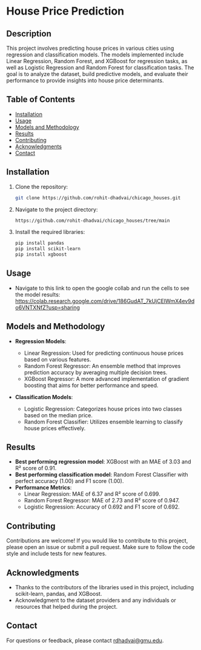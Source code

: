 
# House Price Prediction

## Description
This project involves predicting house prices in various cities using regression and classification models. The models implemented include Linear Regression, Random Forest, and XGBoost for regression tasks, as well as Logistic Regression and Random Forest for classification tasks. The goal is to analyze the dataset, build predictive models, and evaluate their performance to provide insights into house price determinants.

## Table of Contents
- [Installation](#installation)
- [Usage](#usage)
- [Models and Methodology](#models-and-methodology)
- [Results](#results)
- [Contributing](#contributing)
- [Acknowledgments](#acknowledgments)
- [Contact](#contact)

## Installation
1. Clone the repository:
   ```bash
   git clone https://github.com/rohit-dhadvai/chicago_houses.git
   ```
2. Navigate to the project directory:
   ```bash
   https://github.com/rohit-dhadvai/chicago_houses/tree/main
   ```
3. Install the required libraries:
   ```bash
   pip install pandas
   pip install scikit-learn
   pip install xgboost
   ```

## Usage
- Navigate to this link to open the google collab and run the cells to see the model results:
https://colab.research.google.com/drive/186GudAT_7kUjCEIWmX4ev9do6VNTXNfZ?usp=sharing

## Models and Methodology
- **Regression Models**:
  - Linear Regression: Used for predicting continuous house prices based on various features.
  - Random Forest Regressor: An ensemble method that improves prediction accuracy by averaging multiple decision trees.
  - XGBoost Regressor: A more advanced implementation of gradient boosting that aims for better performance and speed.

- **Classification Models**:
  - Logistic Regression: Categorizes house prices into two classes based on the median price.
  - Random Forest Classifier: Utilizes ensemble learning to classify house prices effectively.

## Results
- **Best performing regression model**: XGBoost with an MAE of 3.03 and R² score of 0.91.
- **Best performing classification model**: Random Forest Classifier with perfect accuracy (1.00) and F1 score (1.00).
- **Performance Metrics**:
  - Linear Regression: MAE of 6.37 and R² score of 0.699.
  - Random Forest Regressor: MAE of 2.73 and R² score of 0.947.
  - Logistic Regression: Accuracy of 0.692 and F1 score of 0.692.

## Contributing
Contributions are welcome! If you would like to contribute to this project, please open an issue or submit a pull request. Make sure to follow the code style and include tests for new features.

## Acknowledgments
- Thanks to the contributors of the libraries used in this project, including scikit-learn, pandas, and XGBoost.
- Acknowledgment to the dataset providers and any individuals or resources that helped during the project.

## Contact
For questions or feedback, please contact rdhadvai@gmu.edu.
```

